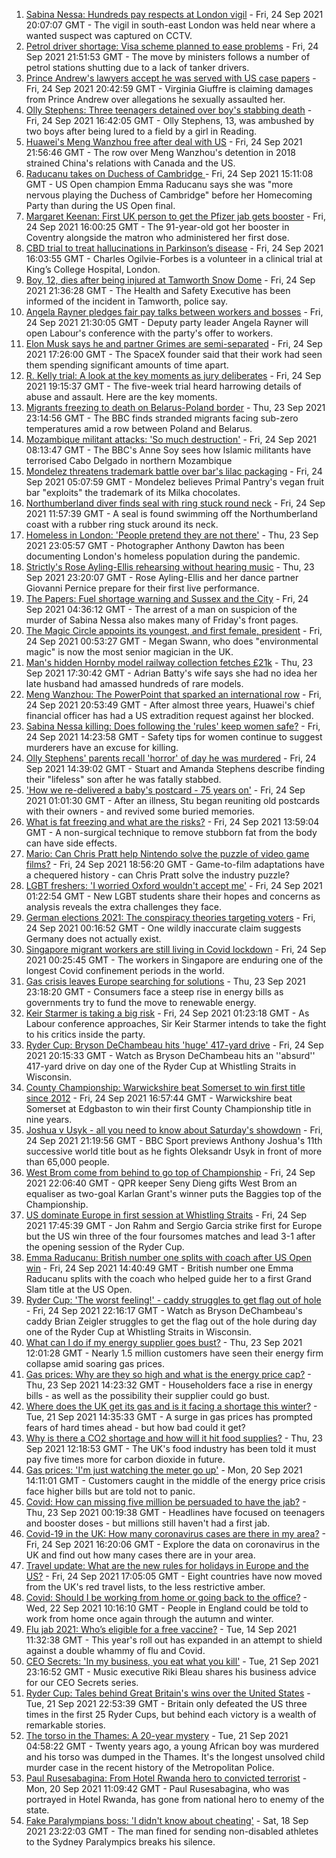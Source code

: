 1. [Sabina Nessa: Hundreds pay respects at London vigil](https://www.bbc.co.uk/news/uk-england-london-58684030?at_medium=RSS&at_campaign=KARANGA) - Fri, 24 Sep 2021 20:07:07 GMT - The vigil in south-east London was held near where a wanted suspect was captured on CCTV.
2. [Petrol driver shortage: Visa scheme planned to ease problems](https://www.bbc.co.uk/news/business-58670792?at_medium=RSS&at_campaign=KARANGA) - Fri, 24 Sep 2021 21:51:53 GMT - The move by ministers follows a number of petrol stations shutting due to a lack of tanker drivers.
3. [Prince Andrew's lawyers accept he was served with US case papers](https://www.bbc.co.uk/news/uk-58682356?at_medium=RSS&at_campaign=KARANGA) - Fri, 24 Sep 2021 20:42:59 GMT - Virginia Giuffre is claiming damages from Prince Andrew over allegations he sexually assaulted her.
4. [Olly Stephens: Three teenagers detained over boy's stabbing death](https://www.bbc.co.uk/news/uk-england-berkshire-58666322?at_medium=RSS&at_campaign=KARANGA) - Fri, 24 Sep 2021 16:42:05 GMT - Olly Stephens, 13, was ambushed by two boys after being lured to a field by a girl in Reading.
5. [Huawei's Meng Wanzhou free after deal with US](https://www.bbc.co.uk/news/world-us-canada-58682998?at_medium=RSS&at_campaign=KARANGA) - Fri, 24 Sep 2021 21:56:46 GMT - The row over Meng Wanzhou's detention in 2018 strained China's relations with Canada and the US.
6. [Raducanu takes on Duchess of Cambridge ](https://www.bbc.co.uk/sport/av/tennis/58683532?at_medium=RSS&at_campaign=KARANGA) - Fri, 24 Sep 2021 15:11:08 GMT - US Open champion Emma Raducanu says she was "more nervous playing the Duchess of Cambridge" before her Homecoming Party than during the US Open final.
7. [Margaret Keenan: First UK person to get the Pfizer jab gets booster](https://www.bbc.co.uk/news/uk-england-coventry-warwickshire-58680014?at_medium=RSS&at_campaign=KARANGA) - Fri, 24 Sep 2021 16:00:25 GMT - The 91-year-old got her booster in Coventry alongside the matron who administered her first dose.
8. [CBD trial to treat hallucinations in Parkinson’s disease](https://www.bbc.co.uk/news/health-58667520?at_medium=RSS&at_campaign=KARANGA) - Fri, 24 Sep 2021 16:03:55 GMT - Charles Ogilvie-Forbes is a volunteer in a clinical trial at King’s College Hospital, London.
9. [Boy, 12, dies after being injured at Tamworth Snow Dome](https://www.bbc.co.uk/news/uk-england-stoke-staffordshire-58686660?at_medium=RSS&at_campaign=KARANGA) - Fri, 24 Sep 2021 21:36:28 GMT - The Health and Safety Executive has been informed of the incident in Tamworth, police say.
10. [Angela Rayner pledges fair pay talks between workers and bosses](https://www.bbc.co.uk/news/uk-politics-58681313?at_medium=RSS&at_campaign=KARANGA) - Fri, 24 Sep 2021 21:30:05 GMT - Deputy party leader Angela Rayner will open Labour's conference with the party's offer to workers.
11. [Elon Musk says he and partner Grimes are semi-separated](https://www.bbc.co.uk/news/world-us-canada-58684724?at_medium=RSS&at_campaign=KARANGA) - Fri, 24 Sep 2021 17:26:00 GMT - The SpaceX founder said that their work had seen them spending significant amounts of time apart.
12. [R. Kelly trial: A look at the key moments as jury deliberates](https://www.bbc.co.uk/news/entertainment-arts-58306164?at_medium=RSS&at_campaign=KARANGA) - Fri, 24 Sep 2021 19:15:37 GMT - The five-week trial heard harrowing details of abuse and assault. Here are the key moments.
13. [Migrants freezing to death on Belarus-Poland border](https://www.bbc.co.uk/news/world-europe-58671941?at_medium=RSS&at_campaign=KARANGA) - Thu, 23 Sep 2021 23:14:56 GMT - The BBC finds stranded migrants facing sub-zero temperatures amid a row between Poland and Belarus.
14. [Mozambique militant attacks: 'So much destruction'](https://www.bbc.co.uk/news/world-africa-58671942?at_medium=RSS&at_campaign=KARANGA) - Fri, 24 Sep 2021 08:13:47 GMT - The BBC's Anne Soy sees how Islamic militants have terrorised Cabo Delgado in northern Mozambique
15. [Mondelez threatens trademark battle over bar's lilac packaging](https://www.bbc.co.uk/news/uk-england-london-58642113?at_medium=RSS&at_campaign=KARANGA) - Fri, 24 Sep 2021 05:07:59 GMT - Mondelez believes Primal Pantry's vegan fruit bar "exploits" the trademark of its Milka chocolates.
16. [Northumberland diver finds seal with ring stuck round neck](https://www.bbc.co.uk/news/uk-england-tyne-58678765?at_medium=RSS&at_campaign=KARANGA) - Fri, 24 Sep 2021 11:57:39 GMT - A seal is found swimming off the Northumberland coast with a rubber ring stuck around its neck.
17. [Homeless in London: 'People pretend they are not there'](https://www.bbc.co.uk/news/uk-england-london-58639151?at_medium=RSS&at_campaign=KARANGA) - Thu, 23 Sep 2021 23:05:57 GMT - Photographer Anthony Dawton has been documenting London's homeless population during the pandemic.
18. [Strictly's Rose Ayling-Ellis rehearsing without hearing music](https://www.bbc.co.uk/news/entertainment-arts-58658886?at_medium=RSS&at_campaign=KARANGA) - Thu, 23 Sep 2021 23:20:07 GMT - Rose Ayling-Ellis and her dance partner Giovanni Pernice prepare for their first live performance.
19. [The Papers: Fuel shortage warning and Sussex and the City](https://www.bbc.co.uk/news/blogs-the-papers-58673167?at_medium=RSS&at_campaign=KARANGA) - Fri, 24 Sep 2021 04:36:12 GMT - The arrest of a man on suspicion of the murder of Sabina Nessa also makes many of Friday's front pages.
20. [The Magic Circle appoints its youngest, and first female, president](https://www.bbc.co.uk/news/newsbeat-58666725?at_medium=RSS&at_campaign=KARANGA) - Fri, 24 Sep 2021 00:53:27 GMT - Megan Swann, who does "environmental magic" is now the most senior magician in the UK.
21. [Man's hidden Hornby model railway collection fetches £21k](https://www.bbc.co.uk/news/uk-england-humber-58668109?at_medium=RSS&at_campaign=KARANGA) - Thu, 23 Sep 2021 17:30:42 GMT - Adrian Batty's wife says she had no idea her late husband had amassed hundreds of rare models.
22. [Meng Wanzhou: The PowerPoint that sparked an international row](https://www.bbc.co.uk/news/world-us-canada-54270739?at_medium=RSS&at_campaign=KARANGA) - Fri, 24 Sep 2021 20:53:49 GMT - After almost three years, Huawei's chief financial officer has had a US extradition request against her blocked.
23. [Sabina Nessa killing: Does following the 'rules' keep women safe?](https://www.bbc.co.uk/news/uk-england-london-58665603?at_medium=RSS&at_campaign=KARANGA) - Fri, 24 Sep 2021 14:23:58 GMT - Safety tips for women continue to suggest murderers have an excuse for killing.
24. [Olly Stephens' parents recall 'horror' of day he was murdered](https://www.bbc.co.uk/news/uk-england-berkshire-58678615?at_medium=RSS&at_campaign=KARANGA) - Fri, 24 Sep 2021 14:39:02 GMT - Stuart and Amanda Stephens describe finding their "lifeless" son after he was fatally stabbed.
25. ['How we re-delivered a baby's postcard - 75 years on'](https://www.bbc.co.uk/news/stories-58585540?at_medium=RSS&at_campaign=KARANGA) - Fri, 24 Sep 2021 01:01:30 GMT - After an illness, Stu began reuniting old postcards with their owners - and revived some buried memories.
26. [What is fat freezing and what are the risks?](https://www.bbc.co.uk/news/health-58678827?at_medium=RSS&at_campaign=KARANGA) - Fri, 24 Sep 2021 13:59:04 GMT - A non-surgical technique to remove stubborn fat from the body can have side effects.
27. [Mario: Can Chris Pratt help Nintendo solve the puzzle of video game films?](https://www.bbc.co.uk/news/entertainment-arts-58678121?at_medium=RSS&at_campaign=KARANGA) - Fri, 24 Sep 2021 18:56:20 GMT - Game-to-film adaptations have a chequered history - can Chris Pratt solve the industry puzzle?
28. [LGBT freshers: 'I worried Oxford wouldn't accept me'](https://www.bbc.co.uk/news/education-58652371?at_medium=RSS&at_campaign=KARANGA) - Fri, 24 Sep 2021 01:22:54 GMT - New LGBT students share their hopes and concerns as analysis reveals the extra challenges they face.
29. [German elections 2021: The conspiracy theories targeting voters](https://www.bbc.co.uk/news/world-europe-58655702?at_medium=RSS&at_campaign=KARANGA) - Fri, 24 Sep 2021 00:16:52 GMT - One wildly inaccurate claim suggests Germany does not actually exist.
30. [Singapore migrant workers are still living in Covid lockdown](https://www.bbc.co.uk/news/world-asia-58580337?at_medium=RSS&at_campaign=KARANGA) - Fri, 24 Sep 2021 00:25:45 GMT - The workers in Singapore are enduring one of the longest Covid confinement periods in the world.
31. [Gas crisis leaves Europe searching for solutions](https://www.bbc.co.uk/news/world-europe-58650634?at_medium=RSS&at_campaign=KARANGA) - Thu, 23 Sep 2021 23:18:20 GMT - Consumers face a steep rise in energy bills as governments try to fund the move to renewable energy.
32. [Keir Starmer is taking a big risk](https://www.bbc.co.uk/news/uk-politics-58666569?at_medium=RSS&at_campaign=KARANGA) - Fri, 24 Sep 2021 01:23:18 GMT - As Labour conference approaches, Sir Keir Starmer intends to take the fight to his critics inside the party.
33. [Ryder Cup: Bryson DeChambeau hits 'huge' 417-yard drive](https://www.bbc.co.uk/sport/av/golf/58686340?at_medium=RSS&at_campaign=KARANGA) - Fri, 24 Sep 2021 20:15:33 GMT - Watch as Bryson DeChambeau hits an ''absurd'' 417-yard drive on day one of the Ryder Cup at Whistling Straits in Wisconsin.
34. [County Championship: Warwickshire beat Somerset to win first title since 2012](https://www.bbc.co.uk/sport/cricket/58678705?at_medium=RSS&at_campaign=KARANGA) - Fri, 24 Sep 2021 16:57:44 GMT - Warwickshire beat Somerset at Edgbaston to win their first County Championship title in nine years.
35. [Joshua v Usyk - all you need to know about Saturday's showdown](https://www.bbc.co.uk/sport/boxing/58678571?at_medium=RSS&at_campaign=KARANGA) - Fri, 24 Sep 2021 21:19:56 GMT - BBC Sport previews Anthony Joshua's 11th successive world title bout as he fights Oleksandr Usyk in front of more than 65,000 people.
36. [West Brom come from behind to go top of Championship](https://www.bbc.co.uk/sport/football/58592427?at_medium=RSS&at_campaign=KARANGA) - Fri, 24 Sep 2021 22:06:40 GMT - QPR keeper Seny Dieng gifts West Brom an equaliser as two-goal Karlan Grant's winner puts the Baggies top of the Championship.
37. [US dominate Europe in first session at Whistling Straits](https://www.bbc.co.uk/sport/golf/58682632?at_medium=RSS&at_campaign=KARANGA) - Fri, 24 Sep 2021 17:45:39 GMT - Jon Rahm and Sergio Garcia strike first for Europe but the US win three of the four foursomes matches and lead 3-1 after the opening session of the Ryder Cup.
38. [Emma Raducanu: British number one splits with coach after US Open win](https://www.bbc.co.uk/sport/tennis/58682151?at_medium=RSS&at_campaign=KARANGA) - Fri, 24 Sep 2021 14:40:49 GMT - British number one Emma Raducanu splits with the coach who helped guide her to a first Grand Slam title at the US Open.
39. [Ryder Cup: 'The worst feeling!' - caddy struggles to get flag out of hole](https://www.bbc.co.uk/sport/av/golf/58686870?at_medium=RSS&at_campaign=KARANGA) - Fri, 24 Sep 2021 22:16:17 GMT - Watch as Bryson DeChambeau's caddy Brian Zeigler struggles to get the flag out of the hole during day one of the Ryder Cup at Whistling Straits in Wisconsin.
40. [What can I do if my energy supplier goes bust?](https://www.bbc.co.uk/news/business-58662667?at_medium=RSS&at_campaign=KARANGA) - Thu, 23 Sep 2021 12:01:28 GMT - Nearly 1.5 million customers have seen their energy firm collapse amid soaring gas prices.
41. [Gas prices: Why are they so high and what is the energy price cap?](https://www.bbc.co.uk/news/business-58090533?at_medium=RSS&at_campaign=KARANGA) - Thu, 23 Sep 2021 14:23:32 GMT - Householders face a rise in energy bills - as well as the possibility their supplier could go bust.
42. [Where does the UK get its gas and is it facing a shortage this winter?](https://www.bbc.co.uk/news/business-58637094?at_medium=RSS&at_campaign=KARANGA) - Tue, 21 Sep 2021 14:35:33 GMT - A surge in gas prices has prompted fears of hard times ahead - but how bad could it get?
43. [Why is there a CO2 shortage and how will it hit food supplies?](https://www.bbc.co.uk/news/explainers-58626935?at_medium=RSS&at_campaign=KARANGA) - Thu, 23 Sep 2021 12:18:53 GMT - The UK's food industry has been told it must pay five times more for carbon dioxide in future.
44. [Gas prices: 'I'm just watching the meter go up'](https://www.bbc.co.uk/news/business-58626018?at_medium=RSS&at_campaign=KARANGA) - Mon, 20 Sep 2021 14:11:01 GMT - Customers caught in the middle of the energy price crisis face higher bills but are told not to panic.
45. [Covid: How can missing five million be persuaded to have the jab?](https://www.bbc.co.uk/news/health-58594542?at_medium=RSS&at_campaign=KARANGA) - Thu, 23 Sep 2021 00:19:38 GMT - Headlines have focused on teenagers and booster doses - but millions still haven't had a first jab.
46. [Covid-19 in the UK: How many coronavirus cases are there in my area?](https://www.bbc.co.uk/news/uk-51768274?at_medium=RSS&at_campaign=KARANGA) - Fri, 24 Sep 2021 16:20:06 GMT - Explore the data on coronavirus in the UK and find out how many cases there are in your area.
47. [Travel update: What are the new rules for holidays in Europe and the US?](https://www.bbc.co.uk/news/explainers-52544307?at_medium=RSS&at_campaign=KARANGA) - Fri, 24 Sep 2021 17:05:05 GMT - Eight countries have now moved from the UK's red travel lists, to the less restrictive amber.
48. [Covid: Should I be working from home or going back to the office?](https://www.bbc.co.uk/news/business-52567567?at_medium=RSS&at_campaign=KARANGA) - Wed, 22 Sep 2021 10:16:10 GMT - People in England could be told to work from home once again through the autumn and winter.
49. [Flu jab 2021: Who’s eligible for a free vaccine?](https://www.bbc.co.uk/news/health-53847025?at_medium=RSS&at_campaign=KARANGA) - Tue, 14 Sep 2021 11:32:38 GMT - This year's roll out has expanded in an attempt to shield against a double whammy of flu and Covid.
50. [CEO Secrets: 'In my business, you eat what you kill'](https://www.bbc.co.uk/news/business-58598136?at_medium=RSS&at_campaign=KARANGA) - Tue, 21 Sep 2021 23:16:52 GMT - Music executive Riki Bleau shares his business advice for our CEO Secrets series.
51. [Ryder Cup: Tales behind Great Britain's wins over the United States](https://www.bbc.co.uk/sport/golf/54241465?at_medium=RSS&at_campaign=KARANGA) - Tue, 21 Sep 2021 22:53:39 GMT - Britain only defeated the US three times in the first 25 Ryder Cups, but behind each victory is a wealth of remarkable stories.
52. [The torso in the Thames: A 20-year mystery](https://www.bbc.co.uk/news/uk-58415046?at_medium=RSS&at_campaign=KARANGA) - Tue, 21 Sep 2021 04:58:22 GMT - Twenty years ago, a young African boy was murdered and his torso was dumped in the Thames. It's the longest unsolved child murder case in the recent history of the Metropolitan Police.
53. [Paul Rusesabagina: From Hotel Rwanda hero to convicted terrorist](https://www.bbc.co.uk/news/world-africa-58604468?at_medium=RSS&at_campaign=KARANGA) - Mon, 20 Sep 2021 11:09:42 GMT - Paul Rusesabagina, who was portrayed in Hotel Rwanda, has gone from national hero to enemy of the state.
54. [Fake Paralympians boss: 'I didn't know about cheating'](https://www.bbc.co.uk/news/stories-58598677?at_medium=RSS&at_campaign=KARANGA) - Sat, 18 Sep 2021 23:22:03 GMT - The man fined for sending non-disabled athletes to the Sydney Paralympics breaks his silence.
